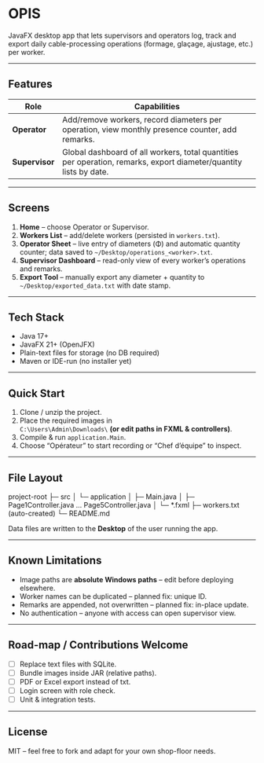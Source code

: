 # OPIS 
JavaFX desktop app that lets supervisors and operators log, track and export daily cable-processing operations (formage, glaçage, ajustage, etc.) per worker.

---

## Features
| Role | Capabilities |
|------|--------------|
| **Operator** | Add/remove workers, record diameters per operation, view monthly presence counter, add remarks. |
| **Supervisor** | Global dashboard of all workers, total quantities per operation, remarks, export diameter/quantity lists by date. |

---

## Screens
1. **Home** – choose Operator or Supervisor.  
2. **Workers List** – add/delete workers (persisted in `workers.txt`).  
3. **Operator Sheet** – live entry of diameters (Φ) and automatic quantity counter; data saved to `~/Desktop/operations_<worker>.txt`.  
4. **Supervisor Dashboard** – read-only view of every worker’s operations and remarks.  
5. **Export Tool** – manually export any diameter + quantity to `~/Desktop/exported_data.txt` with date stamp.

---

## Tech Stack
* Java 17+  
* JavaFX 21+ (OpenJFX)  
* Plain-text files for storage (no DB required)  
* Maven or IDE-run (no installer yet)

---

## Quick Start
1. Clone / unzip the project.
2. Place the required images in  
   `C:\Users\Admin\Downloads\` **(or edit paths in FXML & controllers)**.  
3. Compile & run `application.Main`.
4. Choose “Opérateur” to start recording or “Chef d’équipe” to inspect.

---

## File Layout
project-root
├─ src
│  └─ application
│     ├─ Main.java
│     ├─ Page1Controller.java  … Page5Controller.java
│     └─ *.fxml
├─ workers.txt                  (auto-created)
└─ README.md

Data files are written to the **Desktop** of the user running the app.

---

## Known Limitations
* Image paths are **absolute Windows paths** – edit before deploying elsewhere.  
* Worker names can be duplicated – planned fix: unique ID.  
* Remarks are appended, not overwritten – planned fix: in-place update.  
* No authentication – anyone with access can open supervisor view.

---

## Road-map / Contributions Welcome
* [ ] Replace text files with SQLite.  
* [ ] Bundle images inside JAR (relative paths).  
* [ ] PDF or Excel export instead of txt.  
* [ ] Login screen with role check.  
* [ ] Unit & integration tests.

---

## License
MIT – feel free to fork and adapt for your own shop-floor needs.
